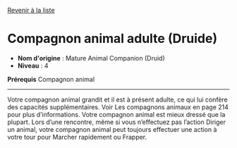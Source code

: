 [Revenir à la liste](..)

# Compagnon animal adulte (Druide)

 * **Nom d'origine** : Mature Animal Companion (Druid)
 * **Niveau** : 4


<p><strong>Prérequis</strong> Compagnon animal</p>
<hr>
<p>Votre compagnon animal grandit et il est à présent adulte, ce qui lui confère des capacités supplémentaires. Voir Les compagnons animaux en page 214 pour plus d’informations. Votre compagnon animal est mieux dressé que la plupart. Lors d’une rencontre, même si vous n’effectuez pas l’action Diriger un animal, votre compagnon animal peut toujours effectuer une action à votre tour pour Marcher rapidement ou Frapper.</p>